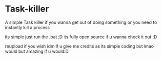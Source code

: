 # Task-killer
A simple Task killer if you wanna get out of doing something or you need to instantly kill a process 


its simple just run the .bat ;D its fully open source if u wanna check it out ;D 


reupload if you wish idm if u give me credits as its simple coding but lmao would but amazing if u would:D
